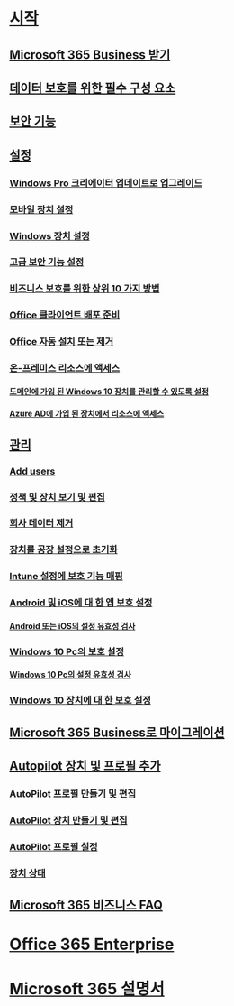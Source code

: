 # [시작](microsoft-365-business-overview.md)
## [Microsoft 365 Business 받기](sign-up.md)
## [데이터 보호를 위한 필수 구성 요소](pre-requisites-for-data-protection.md)
## [보안 기능](security-features.md)
## [설정](set-up.md)
### [Windows Pro 크리에이터 업데이트로 업그레이드](upgrade-to-windows-pro-creators-update.md)
### [모바일 장치 설정](set-up-mobile-devices.md)
### [Windows 장치 설정](set-up-windows-devices.md)
### [고급 보안 기능 설정](set-up-advanced-security.md)
### [비즈니스 보호를 위한 상위 10 가지 방법](/Office365/Admin/security-and-compliance/secure-your-business-data?toc=/microsoft-365/business/toc.json&bc=/microsoft-365/business/breadcrumb/toc.json)
### [Office 클라이언트 배포 준비](prepare-for-office-client-deployment.md)
### [Office 자동 설치 또는 제거](auto-install-or-uninstall-office.md)
### [온-프레미스 리소스에 액세스]()
#### [도메인에 가입 된 Windows 10 장치를 관리할 수 있도록 설정](manage-windows-devices.md)
#### [Azure AD에 가입 된 장치에서 리소스에 액세스](access-resources.md)
## [관리](manage.md)
### [Add users](add-users-m365b.md)
### [정책 및 장치 보기 및 편집](view-policies-and-devices.md)
### [회사 데이터 제거](remove-company-data.md)
### [장치를 공장 설정으로 초기화](reset-devices-to-factory-settings.md)
### [Intune 설정에 보호 기능 매핑](map-protection-features-to-intune-settings.md)
### [Android 및 iOS에 대 한 앱 보호 설정](app-protection-settings-for-android-and-ios.md)
#### [Android 또는 iOS의 설정 유효성 검사](validate-settings-on-android-or-ios.md)
### [Windows 10 Pc의 보호 설정](protection-settings-for-windows-10-pcs.md)
#### [Windows 10 Pc의 설정 유효성 검사](validate-settings-on-windows-10-pcs.md)
### [Windows 10 장치에 대 한 보호 설정](protection-settings-for-windows-10-devices.md)
## [Microsoft 365 Business로 마이그레이션](migrate-to-microsoft-365-business.md)
## [Autopilot 장치 및 프로필 추가](add-autopilot-devices-and-profile.md)
### [AutoPilot 프로필 만들기 및 편집](create-and-edit-autopilot-profiles.md)
### [AutoPilot 장치 만들기 및 편집](create-and-edit-autopilot-devices.md)
### [AutoPilot 프로필 설정](autopilot-profile-settings.md)
### [장치 상태](device-states.md)
## [Microsoft 365 비즈니스 FAQ](support/microsoft-365-business-faqs.md)
# [Office 365 Enterprise](https://docs.microsoft.com/office365/enterprise)
# [Microsoft 365 설명서](https://docs.microsoft.com/microsoft-365)